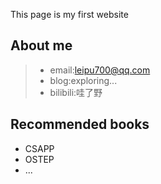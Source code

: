 This page is my first website 

## About me
> - email:<leipu700@qq.com>
> - blog:exploring...
> - bilibili:哇了野

## Recommended books
- CSAPP
- OSTEP
- ...






